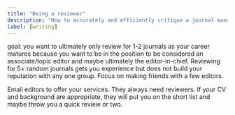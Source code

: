 ```yaml
---
title: "Being a reviewer"
description: "How to accurately and efficiently critique a journal manuscript"
label: [writing]
---
```



goal: you want to ultimately only review for 1-2 journals as your career
matures because you want to be in the position to be considered an
associate/topic editor and maybe ultimately the editor-in-chief.  Reviewing
for 5+ random journals gets you experience but does not build your reputation
with any one group.  Focus on making friends with a few editors.

Email editors to offer your services.  They always need reviewers.  If your CV
and background are appropriate, they will put you on the short list and maybe
throw you a quick review or two.
